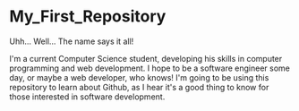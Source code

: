 # My_First_Repository
Uhh... Well... The name says it all!

I'm a current Computer Science student, developing his skills in computer programming and web development.
I hope to be a software engineer some day, or maybe a web developer, who knows!
I'm going to be using this repository to learn about Github, as I hear it's a good thing to know for those
interested in software development.
